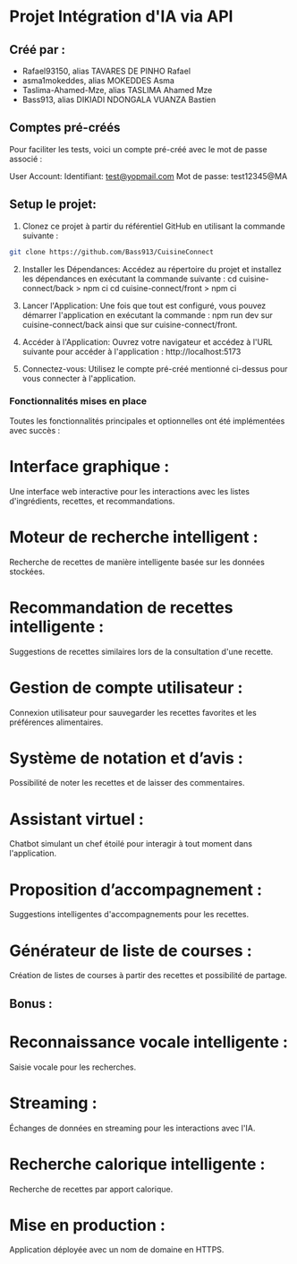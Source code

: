# Projet Intégration d'IA via API

## Créé par :
- Rafael93150, alias TAVARES DE PINHO Rafael
- asma1mokeddes, alias MOKEDDES Asma
- Taslima-Ahamed-Mze, alias TASLIMA Ahamed Mze
- Bass913, alias DIKIADI NDONGALA VUANZA Bastien

## Comptes pré-créés
Pour faciliter les tests, voici un compte pré-créé avec le mot de passe associé :

User Account:
Identifiant: test@yopmail.com
Mot de passe: test12345@MA

## Setup le projet:

1. Clonez ce projet à partir du référentiel GitHub en utilisant la commande suivante :
```bash
git clone https://github.com/Bass913/CuisineConnect
```

2. Installer les Dépendances:
Accédez au répertoire du projet et installez les dépendances en exécutant la commande suivante :
cd cuisine-connect/back > npm ci
cd cuisine-connect/front > npm ci

3. Lancer l'Application:
Une fois que tout est configuré, vous pouvez démarrer l'application en exécutant la commande :
npm run dev sur cuisine-connect/back ainsi que sur cuisine-connect/front.

4. Accéder à l'Application:
Ouvrez votre navigateur et accédez à l'URL suivante pour accéder à l'application :
http://localhost:5173

5. Connectez-vous:
Utilisez le compte pré-créé mentionné ci-dessus pour vous connecter à l'application.

### Fonctionnalités mises en place
Toutes les fonctionnalités principales et optionnelles ont été implémentées avec succès :

# Interface graphique : 
Une interface web interactive pour les interactions avec les listes d'ingrédients, recettes, et recommandations.

# Moteur de recherche intelligent : 
Recherche de recettes de manière intelligente basée sur les données stockées.

# Recommandation de recettes intelligente : 
Suggestions de recettes similaires lors de la consultation d'une recette.

# Gestion de compte utilisateur : 
Connexion utilisateur pour sauvegarder les recettes favorites et les préférences alimentaires.

# Système de notation et d’avis :
Possibilité de noter les recettes et de laisser des commentaires.

# Assistant virtuel : 
Chatbot simulant un chef étoilé pour interagir à tout moment dans l'application.

# Proposition d’accompagnement :
Suggestions intelligentes d'accompagnements pour les recettes.

# Générateur de liste de courses : 
Création de listes de courses à partir des recettes et possibilité de partage.

## Bonus :

# Reconnaissance vocale intelligente : 
Saisie vocale pour les recherches.
# Streaming :
Échanges de données en streaming pour les interactions avec l'IA.

# Recherche calorique intelligente : 
Recherche de recettes par apport calorique.

# Mise en production : 
Application déployée avec un nom de domaine en HTTPS.

